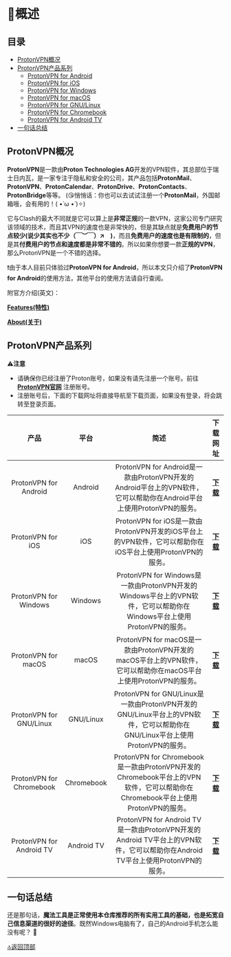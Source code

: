 # 🧾概述

## 目录
- [ProtonVPN概况](#protonvpn%E6%A6%82%E5%86%B5)
- [ProtonVPN产品系列](#protonvpn%E4%BA%A7%E5%93%81%E7%B3%BB%E5%88%97)
  - [ProtonVPN for Android](#protonvpn%E4%BA%A7%E5%93%81%E7%B3%BB%E5%88%97)
  - [ProtonVPN for iOS](#protonvpn%E4%BA%A7%E5%93%81%E7%B3%BB%E5%88%97)
  - [ProtonVPN for Windows](#protonvpn%E4%BA%A7%E5%93%81%E7%B3%BB%E5%88%97)
  - [ProtonVPN for macOS](#protonvpn%E4%BA%A7%E5%93%81%E7%B3%BB%E5%88%97)
  - [ProtonVPN for GNU/Linux](#protonvpn%E4%BA%A7%E5%93%81%E7%B3%BB%E5%88%97)
  - [ProtonVPN for Chromebook](#protonvpn%E4%BA%A7%E5%93%81%E7%B3%BB%E5%88%97)
  - [ProtonVPN for Android TV](#protonvpn%E4%BA%A7%E5%93%81%E7%B3%BB%E5%88%97)
- [一句话总结](#%E4%B8%80%E5%8F%A5%E8%AF%9D%E6%80%BB%E7%BB%93)

## ProtonVPN概况
**ProtonVPN**是一款由**Proton Technologies AG**开发的VPN软件，其总部位于瑞士日内瓦，是一家专注于隐私和安全的公司，其产品包括**ProtonMail**、**ProtonVPN**、**ProtonCalendar**、**ProtonDrive**、**ProtonContacts**、**ProtonBridge**等等。
(😘悄悄话：你也可以去试试注册一个**ProtonMail**，外国邮箱哦，会有用的！( •̀ ω •́ )✧)  

它与Clash的最大不同就是它可以算上是**非常正规**的一款VPN，这家公司专门研究该领域的技术，而且其VPN的速度也是非常快的，但是其缺点就是**免费用户的节点较少(说少其实也不少（￣︶￣）↗　)**，而且**免费用户的速度也是有限制的**，但是其**付费用户的节点和速度都是非常不错的**。所以如果你想要一款**正规的VPN**，那么ProtonVPN是一个不错的选择。

❗由于本人目前只体验过**ProtonVPN for Android**，所以本文只介绍了**ProtonVPN for Android**的使用方法，其他平台的使用方法请自行查阅。

附官方介绍(英文)： 

**[Features(特性)](https://protonvpn.com/secure-vpn)** 

**[About(关于)](https://protonvpn.com/about)**

## ProtonVPN产品系列
⚠**注意**
* 请确保你已经注册了Proton账号，如果没有请先注册一个账号。前往 **[ProtonVPN官网](https://protonvpn.com/)** 注册账号。
* 注册账号后，下面的下载网址将直接导航至下载页面，如果没有登录，将会跳转至登录页面。

|           产品           |    平台    |                                                             简述                                                              |                      下载网址                       |
| :----------------------: | :--------: | :---------------------------------------------------------------------------------------------------------------------------: | :-------------------------------------------------: |
|  ProtonVPN for Android   |  Android   |     ProtonVPN for Android是一款由ProtonVPN开发的Android平台上的VPN软件，它可以帮助你在Android平台上使用ProtonVPN的服务。      | **[下载](https://account.protonvpn.com/downloads)** |
|    ProtonVPN for iOS     |    iOS     |           ProtonVPN for iOS是一款由ProtonVPN开发的iOS平台上的VPN软件，它可以帮助你在iOS平台上使用ProtonVPN的服务。            | **[下载](https://account.protonvpn.com/downloads)** |
|  ProtonVPN for Windows   |  Windows   |     ProtonVPN for Windows是一款由ProtonVPN开发的Windows平台上的VPN软件，它可以帮助你在Windows平台上使用ProtonVPN的服务。      | **[下载](https://account.protonvpn.com/downloads)** |
|   ProtonVPN for macOS    |   macOS    |        ProtonVPN for macOS是一款由ProtonVPN开发的macOS平台上的VPN软件，它可以帮助你在macOS平台上使用ProtonVPN的服务。         | **[下载](https://account.protonvpn.com/downloads)** |
| ProtonVPN for GNU/Linux  | GNU/Linux  |  ProtonVPN for GNU/Linux是一款由ProtonVPN开发的GNU/Linux平台上的VPN软件，它可以帮助你在GNU/Linux平台上使用ProtonVPN的服务。   | **[下载](https://account.protonvpn.com/downloads)** |
| ProtonVPN for Chromebook | Chromebook | ProtonVPN for Chromebook是一款由ProtonVPN开发的Chromebook平台上的VPN软件，它可以帮助你在Chromebook平台上使用ProtonVPN的服务。 | **[下载](https://account.protonvpn.com/downloads)** |
| ProtonVPN for Android TV | Android TV | ProtonVPN for Android TV是一款由ProtonVPN开发的Android TV平台上的VPN软件，它可以帮助你在Android TV平台上使用ProtonVPN的服务。 | **[下载](https://account.protonvpn.com/downloads)** |

## 一句话总结
还是那句话，**魔法工具是正常使用本仓库推荐的所有实用工具的基础，也是拓宽自己信息渠道的很好的途径**。既然Windows电脑有了，自己的Android手机怎么能没有呢？ 💞 

[🔝返回顶部](#目录)

